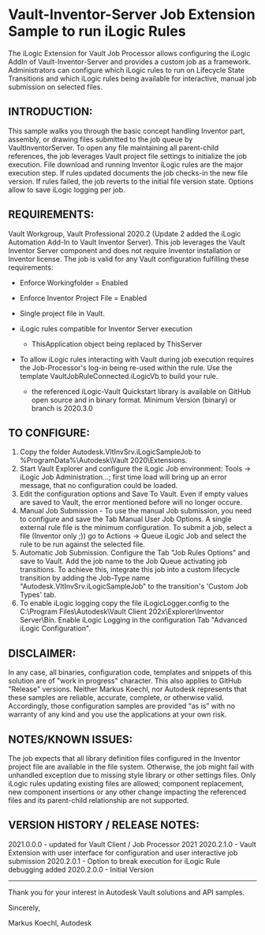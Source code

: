 # Vault-Inventor-Server Job Extension Sample to run iLogic Rules

The iLogic Extension for Vault Job Processor allows configuring the iLogic AddIn of Vault-Inventor-Server and provides a custom job as a framework. 
Administrators can configure which iLogic rules to run on Lifecycle State Transitions and which iLogic rules being available for interactive, 
manual job submission on selected files.

INTRODUCTION:
---------------------------------
This sample walks you through the basic concept handling Inventor part, assembly, or drawing files submitted to the job queue by VaultInventorServer.
To open any file maintaining all parent-child references, the job leverages Vault project file settings to initialize the job execution.
File download and running Inventor iLogic rules are the major execution step.
If rules updated documents the job checks-in the new file version. If rules failed, the job reverts to the initial file version state. 
Options allow to save iLogic logging per job.

REQUIREMENTS:
---------------------------------
Vault Workgroup, Vault Professional 2020.2 (Update 2 added the iLogic Automation Add-In to Vault Inventor Server).
This job leverages the Vault Inventor Server component and does not require Inventor installation or Inventor license.
The job is valid for any Vault configuration fulfilling these requirements:
- Enforce Workingfolder = Enabled
- Enforce Inventor Project File = Enabled
- Single project file in Vault.
- iLogic rules compatible for Inventor Server execution
	- ThisApplication object being replaced by ThisServer
	
- To allow iLogic rules interacting with Vault during job execution requires the Job-Processor's log-in being re-used within the rule. Use the template VaultJobRuleConnected.iLogicVb to build your rule.
	- the referenced iLogic-Vault Quickstart library is available on GitHub open source and in binary format. Minimum Version (binary) or branch is 2020.3.0

TO CONFIGURE:
---------------------------------
1) Copy the folder Autodesk.VltInvSrv.iLogicSampleJob to %ProgramData%\Autodesk\Vault 2020\Extensions\.
2) Start Vault Explorer and configure the iLogic Job environment: Tools -> iLogic Job Administration...; first time load will bring up an error message, that no configuration could be loaded.
3) Edit the configuration options and Save To Vault. Even if empty values are saved to Vault, the error mentioned before will no longer occure.
4) Manual Job Submission - To use the manual Job submission, you need to configure and save the Tab Manual User Job Options. A single external rule file is the minimum configuration.
	To submit a job, select a file (Inventor only ;)) go to Actions -> Queue iLogic Job and select the rule to be run against the selected file.
5) Automatic Job Submission. Configure the Tab "Job Rules Options" and save to Vault. Add the job name to the Job Queue activating job transitions. To achieve this, integrate this job into a custom lifecycle transition by adding the Job-Type name
"Autodesk.VltInvSrv.iLogicSampleJob" to the transition's 'Custom Job Types' tab.
6) To enable iLogic logging copy the file iLogicLogger.config to the C:\Program Files\Autodesk\Vault Client 202x\Explorer\Inventor Server\Bin\. Enable iLogic Logging in the configuration
Tab "Advanced iLogic Configuration".

DISCLAIMER:
---------------------------------
In any case, all binaries, configuration code, templates and snippets of this solution are of "work in progress" character. This also applies to GitHub "Release" versions.
Neither Markus Koechl, nor Autodesk represents that these samples are reliable, accurate, complete, or otherwise valid. 
Accordingly, those configuration samples are provided “as is” with no warranty of any kind and you use the applications at your own risk.


NOTES/KNOWN ISSUES:
---------------------------------
The job expects that all library definition files configured in the Inventor project file are available in the file system. Otherwise, the job might fail with unhandled exception due to missing style library or other settings files.
Only iLogic rules updating existing files are allowed; component replacement, new component insertions or any other change impacting the referenced files and its parent-child
relationship are not supported.

VERSION HISTORY / RELEASE NOTES:
---------------------------------
2021.0.0.0 - updated for Vault Client / Job Processor 2021
2020.2.1.0 - Vault Extension with user interface for configuration and user interactive job submission
2020.2.0.1 - Option to break execution for iLogic Rule debugging added
2020.2.0.0 - Initial Version
 
---------------------------------

Thank you for your interest in Autodesk Vault solutions and API samples.

Sincerely,

Markus Koechl, Autodesk

